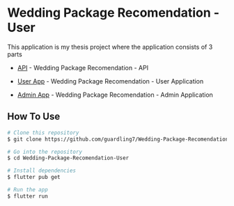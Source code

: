 # Wedding Package Recomendation - User

This application is my thesis project where the application consists of 3 parts 


* [API](https://github.com/guardling7/Wedding-Package-Recomendation-API) - Wedding Package Recomendation - API

* [User App](https://github.com/guardling7/Wedding-Package-Recomendation-User) - Wedding Package Recomendation - User Application

* [Admin App](https://github.com/guardling7/Wedding-Package-Recomendation-Admin) - Wedding Package Recomendation - Admin Application

## How To Use

```bash
# Clone this repository
$ git clone https://github.com/guardling7/Wedding-Package-Recomendation-User

# Go into the repository
$ cd Wedding-Package-Recomendation-User

# Install dependencies
$ flutter pub get

# Run the app
$ flutter run
```



